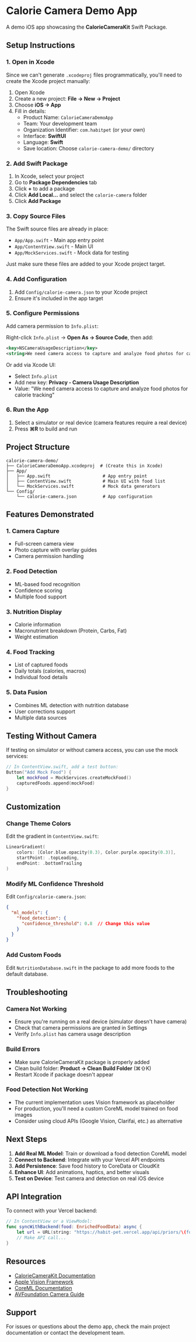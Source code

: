 # Calorie Camera Demo App

A demo iOS app showcasing the **CalorieCameraKit** Swift Package.

## Setup Instructions

### 1. Open in Xcode

Since we can't generate `.xcodeproj` files programmatically, you'll need to create the Xcode project manually:

1. Open Xcode
2. Create a new project: **File → New → Project**
3. Choose **iOS → App**
4. Fill in details:
   - Product Name: `CalorieCameraDemoApp`
   - Team: Your development team
   - Organization Identifier: `com.habitpet` (or your own)
   - Interface: **SwiftUI**
   - Language: **Swift**
   - Save location: Choose `calorie-camera-demo/` directory

### 2. Add Swift Package

1. In Xcode, select your project
2. Go to **Package Dependencies** tab
3. Click **+** to add a package
4. Click **Add Local...** and select the `calorie-camera` folder
5. Click **Add Package**

### 3. Copy Source Files

The Swift source files are already in place:
- `App/App.swift` - Main app entry point
- `App/ContentView.swift` - Main UI
- `App/MockServices.swift` - Mock data for testing

Just make sure these files are added to your Xcode project target.

### 4. Add Configuration

1. Add `Config/calorie-camera.json` to your Xcode project
2. Ensure it's included in the app target

### 5. Configure Permissions

Add camera permission to `Info.plist`:

Right-click `Info.plist` → **Open As → Source Code**, then add:

```xml
<key>NSCameraUsageDescription</key>
<string>We need camera access to capture and analyze food photos for calorie tracking</string>
```

Or add via Xcode UI:
- Select `Info.plist`
- Add new key: **Privacy - Camera Usage Description**
- Value: "We need camera access to capture and analyze food photos for calorie tracking"

### 6. Run the App

1. Select a simulator or real device (camera features require a real device)
2. Press **⌘R** to build and run

## Project Structure

```
calorie-camera-demo/
├── CalorieCameraDemoApp.xcodeproj  # (Create this in Xcode)
├── App/
│   ├── App.swift                    # App entry point
│   ├── ContentView.swift            # Main UI with food list
│   └── MockServices.swift           # Mock data generators
└── Config/
    └── calorie-camera.json          # App configuration
```

## Features Demonstrated

### 1. Camera Capture
- Full-screen camera view
- Photo capture with overlay guides
- Camera permission handling

### 2. Food Detection
- ML-based food recognition
- Confidence scoring
- Multiple food support

### 3. Nutrition Display
- Calorie information
- Macronutrient breakdown (Protein, Carbs, Fat)
- Weight estimation

### 4. Food Tracking
- List of captured foods
- Daily totals (calories, macros)
- Individual food details

### 5. Data Fusion
- Combines ML detection with nutrition database
- User corrections support
- Multiple data sources

## Testing Without Camera

If testing on simulator or without camera access, you can use the mock services:

```swift
// In ContentView.swift, add a test button:
Button("Add Mock Food") {
    let mockFood = MockServices.createMockFood()
    capturedFoods.append(mockFood)
}
```

## Customization

### Change Theme Colors

Edit the gradient in `ContentView.swift`:

```swift
LinearGradient(
    colors: [Color.blue.opacity(0.3), Color.purple.opacity(0.3)],
    startPoint: .topLeading,
    endPoint: .bottomTrailing
)
```

### Modify ML Confidence Threshold

Edit `Config/calorie-camera.json`:

```json
{
  "ml_models": {
    "food_detection": {
      "confidence_threshold": 0.8  // Change this value
    }
  }
}
```

### Add Custom Foods

Edit `NutritionDatabase.swift` in the package to add more foods to the default database.

## Troubleshooting

### Camera Not Working
- Ensure you're running on a real device (simulator doesn't have camera)
- Check that camera permissions are granted in Settings
- Verify `Info.plist` has camera usage description

### Build Errors
- Make sure CalorieCameraKit package is properly added
- Clean build folder: **Product → Clean Build Folder** (⌘⇧K)
- Restart Xcode if package doesn't appear

### Food Detection Not Working
- The current implementation uses Vision framework as placeholder
- For production, you'll need a custom CoreML model trained on food images
- Consider using cloud APIs (Google Vision, Clarifai, etc.) as alternative

## Next Steps

1. **Add Real ML Model**: Train or download a food detection CoreML model
2. **Connect to Backend**: Integrate with your Vercel API endpoints
3. **Add Persistence**: Save food history to CoreData or CloudKit
4. **Enhance UI**: Add animations, haptics, and better visuals
5. **Test on Device**: Test camera and detection on real iOS device

## API Integration

To connect with your Vercel backend:

```swift
// In ContentView or a ViewModel:
func syncWithBackend(food: EnrichedFoodData) async {
    let url = URL(string: "https://habit-pet.vercel.app/api/priors/\(food.foodName)")!
    // Make API call...
}
```

## Resources

- [CalorieCameraKit Documentation](../calorie-camera/README.md)
- [Apple Vision Framework](https://developer.apple.com/documentation/vision)
- [CoreML Documentation](https://developer.apple.com/documentation/coreml)
- [AVFoundation Camera Guide](https://developer.apple.com/documentation/avfoundation/cameras_and_media_capture)

## Support

For issues or questions about the demo app, check the main project documentation or contact the development team.
